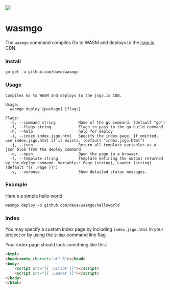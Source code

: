 <a href="https://patreon.com/davebrophy" title="Help with my hosting bills using Patreon"><img src="https://img.shields.io/badge/patreon-donate-yellow.svg" style="max-width:100%;"></a>

# wasmgo

The `wasmgo` command compiles Go to WASM and deploys to the [jsgo.io](https://github.com/dave/jsgo) 
CDN.

### Install

`go get -u github.com/dave/wasmgo`


### Usage

```
Compiles Go to WASM and deploys to the jsgo.io CDN.

Usage:
  wasmgo deploy [package] [flags]

Flags:
  -c, --command string          Name of the go command. (default "go")
  -f, --flags string            Flags to pass to the go build command.
  -h, --help                    help for deploy
  -i, --index index.jsgo.html   Specify the index page. If omitted, use index.jsgo.html if it exists. (default "index.jsgo.html")
  -j, --json                    Return all template variables as a json blob from the deploy command.
  -o, --open                    Open the page in a browser.
  -t, --template string         Template defining the output returned by the deploy command. Variables: Page (string), Loader (string). (default "{{ .Page }}")
  -v, --verbose                 Show detailed status messages.
```

### Example

Here's a simple hello world:

```
wasmgo deploy -o github.com/dave/wasmgo/helloworld
```

### Index

You may specify a custom index page by including `index.jsgo.html` in your project or by using the `index` 
command line flag.

Your index page should look something like this:

```html
<html>
<head><meta charset="utf-8"></head>
<body>
	<script src="{{ .Script }}"></script>
	<script src="{{ .Loader }}"></script>
</body>
</html>
```
